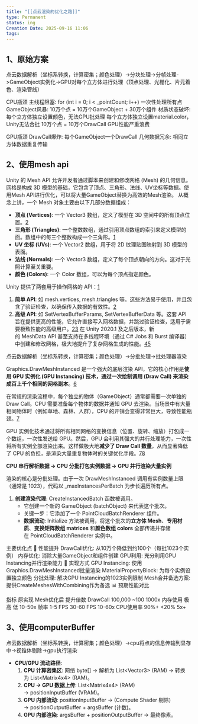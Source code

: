 ```yaml
---
title: "[[点云渲染的优化之路]]"
type: Permanent
status: ing
Creation Date: 2025-09-16 11:06
tags:
---
```

## 1、原始方案

点云数据解析（坐标系转换，计算密集；颜色处理）->分块处理->分帧处理->GameObject实例化->GPU对每个立方体进行处理（顶点处理、光栅化、片元着色、渲染管线）

CPU瓶颈
主线程阻塞: for (int i = 0; i < _pointCount; i++) 一次性处理所有点
GameObject风暴: 10万个点 = 10万个GameObject + 30万个组件
材质状态破坏: 每个立方体独立设置颜色，无法GPU批处理
每个立方体独立设置material.color，Unity无法合批
10万个点 = 10万个DrawCall
GPU性能严重浪费

GPU瓶颈
DrawCall爆炸: 每个GameObject一个DrawCall
几何数据冗余: 相同立方体数据重复传输

## 2、使用mesh api
Unity 的 Mesh API 允许开发者通过脚本来创建和修改网格 (Mesh) 的几何信息。网格是构成 3D 模型的基础，它包含了顶点、三角形、法线、UV坐标等数据。使用Mesh API进行优化，可以将大量GameObject替换为高效的Mesh渲染。
从概念上讲，一个 Mesh 对象主要由以下几部分数据组成：
- **顶点 (Vertices)**: 一个 Vector3 数组，定义了模型在 3D 空间中的所有顶点位置。[2](https://www.google.com/url?sa=E&q=https%3A%2F%2Fvertexaisearch.cloud.google.com%2Fgrounding-api-redirect%2FAUZIYQFIArtHO9RZw32ULGSahOPu5Nu08VfYpiK3D5dvqLtupfAQQHbnJXG6acqYzH_cV_KZw9ZVAnHBbjT7QAU-qYT4HjpX_EjbYxTUEl0QAElhi8631fx2tudFlwx-_38-ZqTQ7qZBxA%3D%3D) 
- **三角形 (Triangles)**: 一个整数数组，通过引用顶点数组的索引来定义模型的面。数组中的每三个整数构成一个三角形。[1](https://www.google.com/url?sa=E&q=https%3A%2F%2Fvertexaisearch.cloud.google.com%2Fgrounding-api-redirect%2FAUZIYQEnlfSdd2duLMr2MUDHGeoZp12e8v6cSMx-76_K5w3kctkUVFx3B45LJLCC2ZlH1BF3DWki2lZvFiAnOO-3rWJTY1FvREls9FV_6GcMh0wod5Vi5pNdxQ8PoeiQMnqcyemW7h5QO_kyUq433Ugbq29XsUVecBreoQ%3D%3D) 
- **UV 坐标 (UVs)**: 一个 Vector2 数组，用于将 2D 纹理贴图映射到 3D 模型的表面。
- **法线 (Normals)**: 一个 Vector3 数组，定义了每个顶点朝向的方向。这对于光照计算至关重要。
- **颜色 (Colors)**: 一个 Color 数组，可以为每个顶点指定颜色。

Unity 提供了两套用于操作网格的 API：[1](https://www.google.com/url?sa=E&q=https%3A%2F%2Fvertexaisearch.cloud.google.com%2Fgrounding-api-redirect%2FAUZIYQEnlfSdd2duLMr2MUDHGeoZp12e8v6cSMx-76_K5w3kctkUVFx3B45LJLCC2ZlH1BF3DWki2lZvFiAnOO-3rWJTY1FvREls9FV_6GcMh0wod5Vi5pNdxQ8PoeiQMnqcyemW7h5QO_kyUq433Ugbq29XsUVecBreoQ%3D%3D) 
1. **简单 API**: 如 mesh.vertices, mesh.triangles 等。这些方法易于使用，并且包含了验证检查，以确保传入数据的有效性。[2](https://www.google.com/url?sa=E&q=https%3A%2F%2Fvertexaisearch.cloud.google.com%2Fgrounding-api-redirect%2FAUZIYQFIArtHO9RZw32ULGSahOPu5Nu08VfYpiK3D5dvqLtupfAQQHbnJXG6acqYzH_cV_KZw9ZVAnHBbjT7QAU-qYT4HjpX_EjbYxTUEl0QAElhi8631fx2tudFlwx-_38-ZqTQ7qZBxA%3D%3D) 
2. **高级 API**: 如 SetVertexBufferParams, SetVertexBufferData 等。这套 API 旨在提供更高的性能，它允许直接写入网格数据，并跳过验证检查，适用于需要极致性能的高级用户。[2](https://www.google.com/url?sa=E&q=https%3A%2F%2Fvertexaisearch.cloud.google.com%2Fgrounding-api-redirect%2FAUZIYQFIArtHO9RZw32ULGSahOPu5Nu08VfYpiK3D5dvqLtupfAQQHbnJXG6acqYzH_cV_KZw9ZVAnHBbjT7QAU-qYT4HjpX_EjbYxTUEl0QAElhi8631fx2tudFlwx-_38-ZqTQ7qZBxA%3D%3D)[3](https://www.google.com/url?sa=E&q=https%3A%2F%2Fvertexaisearch.cloud.google.com%2Fgrounding-api-redirect%2FAUZIYQFKp6PXFH5gCpEv8UwBU3zI-Q8XFnm3QQsw52yUXyGzXtoa-FZfG-4HnBkMqyNp4QjorZRK5dMj3cjnyrssTTJTfj185E_2tCXq7K-y-y2S7r_dJn-w6bXEpOTVsQnNtEqJbV4OwV7-) 在 Unity 2020.1 及之后版本，新的 MeshData API 甚至支持在多线程环境（通过 C# Jobs 和 Burst 编译器）中创建和修改网格，极大地提升了复杂网格生成的性能。[4](https://www.google.com/url?sa=E&q=https%3A%2F%2Fvertexaisearch.cloud.google.com%2Fgrounding-api-redirect%2FAUZIYQEaAVSupOuAX261rRuytvZV1QokoQNd-oBZFU_Euqj4_Z27PbgULv_VAKigo5c8OQsRf1JQKxgAaicoFsZXUx8xItq65nR13jYDgSjgci66cIWxnldCURbFI_Z0pEfO2FWJ6QHC9pgj)[5](https://www.google.com/url?sa=E&q=https%3A%2F%2Fvertexaisearch.cloud.google.com%2Fgrounding-api-redirect%2FAUZIYQH8s_G30czw9c_RkhDzjy93MLL1R8ljRkuHjibQP5jajjIOz1tDs30EnkP5wTxrCS7TAl0kpydjwXZnk6GDh367w8Us9Xb8WAwD1fFAKz2Y3xelQqlrIp43Ov-_sZydBlDhcxx6jG1kdRNKgsAnA2zU)

点云数据解析（坐标系转换，计算密集；颜色处理）->分批处理->批处理器渲染

Graphics.DrawMeshInstanced 是一个强大的底层渲染 API，它的核心作用是**使用 GPU 实例化 (GPU Instancing) 技术，通过一次绘制调用 (Draw Call) 来渲染成百上千个相同的网格副本**。[6](https://www.google.com/url?sa=E&q=https%3A%2F%2Fvertexaisearch.cloud.google.com%2Fgrounding-api-redirect%2FAUZIYQGOdm9hLNvoz-oxCyGeG4NtdjAGYsmjnkZ4cVjHhRK9TEDEdlIqXKxpdey107aD1XOgusuaRbYPywk-u5YMEABrsNYW4IvIx17xzQkxdi4L_Ca4IUkPrRrK_L-XKYZs7A55DuWdbgE80I5HfANbSRbFdWxQ8edF4QLneTPx4XRZnvh4PR0TtHoRW8hDeMXQiK_fltNZYhwF5Q%3D%3D) 

在常规的渲染流程中，每个独立的物体（GameObject）通常都需要一次单独的 Draw Call。CPU 需要准备每个物体的数据并通知 GPU 去渲染。当场景中有大量相同物体时（例如草地、森林、人群），CPU 的开销会变得非常巨大，导致性能瓶颈。[7](https://www.google.com/url?sa=E&q=https%3A%2F%2Fvertexaisearch.cloud.google.com%2Fgrounding-api-redirect%2FAUZIYQFMT-hkmMUlZQSQ7l9zbk3T9VW3aEMBiS1nweiIZFVx6MXAi2zDxyB_knuHLowm9YZKA9KvIqAHZ9Y4SnOum3nBN4BpQp7tSyARWm8VPAG_EKOHUwceAQMXq-V5U0teYH778uHuccg463U76ce047ni07hNITQ%3D) 

GPU 实例化技术通过将所有相同网格的变换信息（位置、旋转、缩放）打包成一个数组，一次性发送给 GPU。然后，GPU 会利用其强大的并行处理能力，一次性将所有实例全部渲染出来。这样做极大地**减少了 Draw Call 数量**，从而显著降低了 CPU 的负担，是渲染大量重复物体时的关键优化手段。[7](https://www.google.com/url?sa=E&q=https%3A%2F%2Fvertexaisearch.cloud.google.com%2Fgrounding-api-redirect%2FAUZIYQFMT-hkmMUlZQSQ7l9zbk3T9VW3aEMBiS1nweiIZFVx6MXAi2zDxyB_knuHLowm9YZKA9KvIqAHZ9Y4SnOum3nBN4BpQp7tSyARWm8VPAG_EKOHUwceAQMXq-V5U0teYH778uHuccg463U76ce047ni07hNITQ%3D)[8](https://www.google.com/url?sa=E&q=https%3A%2F%2Fvertexaisearch.cloud.google.com%2Fgrounding-api-redirect%2FAUZIYQFERv4DoXkuVyixJBBcWuh2-1nlmaqV30jyYNpOXkUJ1wkHsjcyXona7eAK_NQzWWX4AX7GazwXAAteThsD0fAGl3kuKcskPKyohnhGFRpOImbLCMQfMfTsAUA8lHMRkr6mQzqaDA%3D%3D) 

**CPU 串行解析数据 → CPU 分批打包实例数据 → GPU 并行渲染大量实例**

渲染的核心是分批处理。由于一次 DrawMeshInstanced 调用有实例数量上限（通常是 1023），代码以 _maxInstancesPerBatch 为步长遍历所有点。
1. **创建渲染代理**: CreateInstancedBatch 函数被调用。
    - 它创建一个新的 GameObject (batchObject) 来代表这个批次。
    - 关键一步：它添加了一个 PointCloudBatchRenderer 组件。
    - **数据流动**: Initialize 方法被调用，将这个批次的**立方体 Mesh**、**专用材质**、**变换矩阵数组 matrices** 和**颜色数组 colors** 全部传递并存储在 PointCloudBatchRenderer 实例中。

主要优化点
🚀 性能提升
DrawCall优化: 从10万个降低到约100个（每批1023个实例）
内存优化: 消除大量GameObject和组件创建
GPU利用: 充分利用GPU Instancing并行渲染能力
🔧 实现方式
GPU Instancing: 使用Graphics.DrawMeshInstanced批量渲染
MaterialPropertyBlock: 为每个实例设置独立颜色
分批处理: 解决GPU Instancing的1023实例限制
Mesh合并备选方案: 提供CreateMeshesWithCombining作为备选
📊 预期性能对比

指标	原实现	Mesh优化后	提升倍数
DrawCall	100,000	~100	1000x
内存使用	极高	低	10-50x
帧率	1-5 FPS	30-60 FPS	10-60x
CPU使用率	90%+	<20%	5x+

## 3、使用computerBuffer
点云数据解析（坐标系转换，计算密集；颜色处理）->cpu将点的信息传输到显存中->视锥体剔除->gpu执行渲染
- **CPU/GPU 流动路径**:
    1. **CPU 计算密集区**: 网络 byte[] → 解析为 List\<Vector3> (RAM) → 转换为 List\<Matrix4x4> (RAM)。
    2. **CPU → GPU 数据上传**: List\<Matrix4x4> (RAM) → positionInputBuffer (VRAM)。
    3. **GPU 内部流动**: positionInputBuffer → (Compute Shader 剔除) → positionOutputBuffer + argsBuffer (计数)。
    4. **GPU 内部渲染**: argsBuffer + positionOutputBuffer → 最终像素。